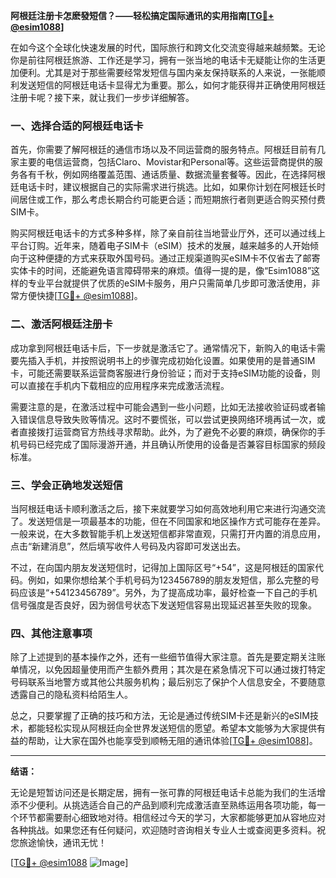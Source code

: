 **阿根廷注册卡怎麽發短信？——轻松搞定国际通讯的实用指南[[TG💪+ @esim1088](https://t.me/s/esim1088)]**

在如今这个全球化快速发展的时代，国际旅行和跨文化交流变得越来越频繁。无论你是前往阿根廷旅游、工作还是学习，拥有一张当地的电话卡无疑能让你的生活更加便利。尤其是对于那些需要经常发短信与国内亲友保持联系的人来说，一张能顺利发送短信的阿根廷电话卡显得尤为重要。那么，如何才能获得并正确使用阿根廷注册卡呢？接下来，就让我们一步步详细解答。

### 一、选择合适的阿根廷电话卡

首先，你需要了解阿根廷的通信市场以及不同运营商的服务特点。阿根廷目前有几家主要的电信运营商，包括Claro、Movistar和Personal等。这些运营商提供的服务各有千秋，例如网络覆盖范围、通话质量、数据流量套餐等。因此，在选择阿根廷电话卡时，建议根据自己的实际需求进行挑选。比如，如果你计划在阿根廷长时间居住或工作，那么考虑长期合约可能更合适；而短期旅行者则更适合购买预付费SIM卡。

购买阿根廷电话卡的方式多种多样，除了亲自前往当地营业厅外，还可以通过线上平台订购。近年来，随着电子SIM卡（eSIM）技术的发展，越来越多的人开始倾向于这种便捷的方式来获取外国号码。通过正规渠道购买eSIM卡不仅省去了邮寄实体卡的时间，还能避免语言障碍带来的麻烦。值得一提的是，像“Esim1088”这样的专业平台就提供了优质的eSIM卡服务，用户只需简单几步即可激活使用，非常方便快捷[[TG💪+ @esim1088](https://t.me/s/esim1088)]。

### 二、激活阿根廷注册卡

成功拿到阿根廷电话卡后，下一步就是激活它了。通常情况下，新购入的电话卡需要先插入手机，并按照说明书上的步骤完成初始化设置。如果使用的是普通SIM卡，可能还需要联系运营商客服进行身份验证；而对于支持eSIM功能的设备，则可以直接在手机内下载相应的应用程序来完成激活流程。

需要注意的是，在激活过程中可能会遇到一些小问题，比如无法接收验证码或者输入错误信息导致失败等情况。这时不要慌张，可以尝试更换网络环境再试一次，或者直接拨打运营商官方热线寻求帮助。此外，为了避免不必要的麻烦，确保你的手机号码已经完成了国际漫游开通，并且确认所使用的设备是否兼容目标国家的频段标准。

### 三、学会正确地发送短信

当阿根廷电话卡顺利激活之后，接下来就要学习如何高效地利用它来进行沟通交流了。发送短信是一项最基本的功能，但在不同国家和地区操作方式可能存在差异。一般来说，在大多数智能手机上发送短信都非常直观，只需打开内置的消息应用，点击“新建消息”，然后填写收件人号码及内容即可发送出去。

不过，在向国内朋友发送短信时，记得加上国际区号“+54”，这是阿根廷的国家代码。例如，如果你想给某个手机号码为123456789的朋友发短信，那么完整的号码应该是“+54123456789”。另外，为了提高成功率，最好检查一下自己的手机信号强度是否良好，因为弱信号状态下发送短信容易出现延迟甚至失败的现象。

### 四、其他注意事项

除了上述提到的基本操作之外，还有一些细节值得大家注意。首先是要定期关注账单情况，以免因超量使用而产生额外费用；其次是在紧急情况下可以通过拨打特定号码联系当地警方或其他公共服务机构；最后别忘了保护个人信息安全，不要随意透露自己的隐私资料给陌生人。

总之，只要掌握了正确的技巧和方法，无论是通过传统SIM卡还是新兴的eSIM技术，都能轻松实现从阿根廷向全世界发送短信的愿望。希望本文能够为大家提供有益的帮助，让大家在国外也能享受到顺畅无阻的通讯体验[[TG💪+ @esim1088](https://t.me/s/esim1088)]。

---

**结语：**

无论是短暂访问还是长期定居，拥有一张可靠的阿根廷电话卡总能为我们的生活增添不少便利。从挑选适合自己的产品到顺利完成激活直至熟练运用各项功能，每一个环节都需要耐心细致地对待。相信经过今天的学习，大家都能够更加从容地应对各种挑战。如果您还有任何疑问，欢迎随时咨询相关专业人士或查阅更多资料。祝您旅途愉快，通讯无忧！

[[TG💪+ @esim1088](https://t.me/s/esim1088) ![Image](https://i.postimg.cc/4NQfJmqS/Snipaste-2025-05-13-00-14-12.png)]